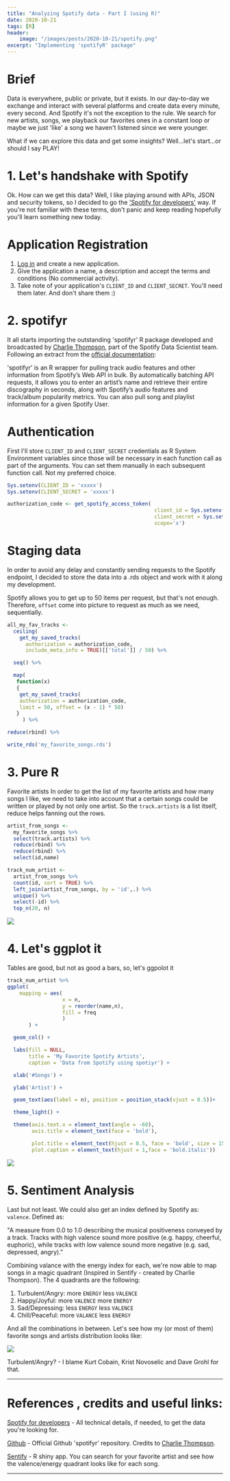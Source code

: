 ```yaml
---
title: "Analyzing Spotify data - Part I (using R)"
date: 2020-10-21
tags: [R]
header:
    image: "/images/posts/2020-10-21/spotify.png"
excerpt: "Implementing 'spotifyR' package"
---
```


# Brief
Data is everywhere, public or private, but it exists. In our day-to-day we exchange and interact with several platforms and create data every minute, every second. And Spotify it's not the exception to the rule. We search for new artists, songs, we playback our favorites ones in a constant loop or maybe we just 'like' a song we haven't listened since we were younger.

What if we can explore this data and get some insights? Well...let's start...or should I say PLAY!

# 1. Let's handshake with Spotify
Ok. How can we get this data? Well, I like playing around with APIs, JSON and security tokens, so I decided to go the ['Spotify for developers'](https://developer.spotify.com/) way. If you're not familiar with these terms, don't panic and keep reading hopefully you'll learn something new today.

# Application Registration
1. [Log in](https://developer.spotify.com/dashboard/login) and create a new application.
2. Give the application a name, a description and accept the terms and conditions (No commercial activity).
3. Take note of your application's `CLIENT_ID` and `CLIENT_SECRET`. You'll need them later. And don't share them :)

# 2. spotifyr
It all starts importing the outstanding 'spotifyr' R package developed and broadcasted by [Charlie Thompson](https://www.linkedin.com/in/charlie-t-89980118b/), part of the Spotify Data Scientist team. Following an extract from the [official documentation](https://github.com/charlie86/spotifyr):

'spotifyr' is an R wrapper for pulling track audio features and other information from Spotify’s Web API in bulk. By automatically batching API requests, it allows you to enter an artist’s name and retrieve their entire discography in seconds, along with Spotify’s audio features and track/album popularity metrics. You can also pull song and playlist information for a given Spotify User.

# Authentication
First I'll store `CLIENT_ID` and `CLIENT_SECRET` credentials as R System Environment variables since those will be necessary in each function call as part of the arguments. You can set them manually in each subsequent function call. Not my preferred choice.

``` r
Sys.setenv(CLIENT_ID = 'xxxxx')
Sys.setenv(CLIENT_SECRET = 'xxxxx')

authorization_code <- get_spotify_access_token(
                                                client_id = Sys.setenv("CLIENT_ID"),
                                                client_secret = Sys.setenv("CLIENT_SECRET")
                                                scope='x')
```
# Staging data
In order to avoid any delay and constantly sending requests to the Spotify endpoint, I decided to store the data into a .rds object and work with it along my development.

Spotify allows you to get up to 50 items per request, but that's not enough. Therefore, `offset` come into picture to request as much as we need, sequentially.
``` r
all_my_fav_tracks <-
  ceiling(
    get_my_saved_tracks(
      authorization = authorization_code,
      include_meta_info = TRUE)[['total']] / 50) %>%

  seq() %>%

  map(
   function(x) 
   {
    get_my_saved_tracks(
    authorization = authorization_code,
    limit = 50, offset = (x - 1) * 50)
   }
     ) %>% 

reduce(rbind) %>%

write_rds('my_favorite_songs.rds')
```
# 3. Pure R
Favorite artists
In order to get the list of my favorite artists and how many songs I like, we need to take into account that a certain songs could be written or played by not only one artist. So the `track.artists` is a list itself, reduce helps fanning out the rows.
``` r
artist_from_songs <-
  my_favorite_songs %>%
  select(track.artists) %>%
  reduce(rbind) %>%
  reduce(rbind) %>%
  select(id,name)

track_num_artist <-
  artist_from_songs %>%
  count(id, sort = TRUE) %>%
  left_join(artist_from_songs, by = 'id',.) %>%
  unique() %>%
  select(-id) %>%
  top_n(20, n)
```
![](/images/posts/2020-10-21/spotifyr_artists.png)<!-- -->

# 4. Let's ggplot it
Tables are good, but not as good a bars, so, let's ggpolot it
``` r
track_num_artist %>%
ggplot(
    mapping = aes(
                  x = n,
                  y = reorder(name,n),
                  fill = freq
                  )
       ) +

  geom_col() +

  labs(fill = NULL,
       title = 'My Favorite Spotify Artists',
       caption = 'Data from Spotify using spotiyr') +

  xlab('#Songs') +

  ylab('Artist') +

  geom_text(aes(label = n), position = position_stack(vjust = 0.5))+

  theme_light() +

  theme(axis.text.x = element_text(angle = -60),
        axis.title = element_text(face = 'bold'),

        plot.title = element_text(hjust = 0.5, face = 'bold', size = 15),
        plot.caption = element_text(hjust = 1,face = 'bold.italic'))
```
![](/images/posts/2020-10-21/spotifyr_artists_bars.png)<!-- -->

# 5. Sentiment Analysis
Last but not least. We could also get an index defined by Spotify as: `valence`. Defined as:

"A measure from 0.0 to 1.0 describing the musical positiveness conveyed by a track. Tracks with high valence sound more positive (e.g. happy, cheerful, euphoric), while tracks with low valence sound more negative (e.g. sad, depressed, angry)."

Combining valance with the energy index for each, we're now able to map songs in a magic quadrant (Inspired in Sentify - created by Charlie Thompson). The 4 quadrants are the following:

 1. Turbulent/Angry: more `ENERGY` less `VALENCE`
 2. Happy/Joyful: more `VALENCE` more `ENERGY`
 3. Sad/Depressing: less `ENERGY` less `VALENCE`
 4. Chill/Peaceful: more `VALANCE` less `ENERGY`

And all the combinations in between. Let's see how my (or most of them) favorite songs and artists distribution looks like:

![](/images/posts/2020-10-21/spotifyr_artists_valence.png)<!-- -->

Turbulent/Angry? - I blame Kurt Cobain, Krist Novoselic and Dave Grohl for that.


--------------------------------------------------------------------------------------------------------------------------------------
# References , credits and useful links:

[Spotify for developers](https://developer.spotify.com/) - All technical details, if needed, to get the data you're looking for.

[Github](https://github.com/charlie86/spotifyr) - Official Github 'spotifyr' repository. Credits to [Charlie Thompson](https://www.linkedin.com/in/charlie-t-89980118b/).

[Sentify](http://rcharlie.net/sentify/) - R shiny app. You can search for your favorite artist and see how the valence/energy quadrant looks like for each song.

--------------------------------------------------------------------------------------------------------------------------------------